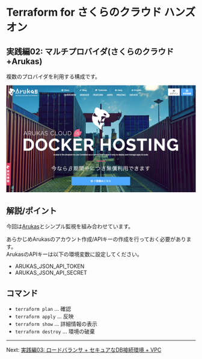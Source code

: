 # Terraform for さくらのクラウド ハンズオン

## 実践編02: マルチプロバイダ(さくらのクラウド+Arukas)

複数のプロバイダを利用する構成です。

![Arukas](../images/arukas.png "arukas")

## 解説/ポイント

今回は[Arukas](https://arukas.io)とシンプル監視を組み合わせています。

あらかじめArukasのアカウント作成/APIキーの作成を行っておく必要があります。  
ArukasのAPIキーは以下の環境変数に設定してください。

   - ARUKAS_JSON_API_TOKEN
   - ARUKAS_JSON_API_SECRET

## コマンド

* `terraform plan` … 確認
* `terraform apply` … 反映
* `terraform show` … 詳細情報の表示
* `terraform destroy` … 環境の破棄

---

Next: [実践編03: ロードバランサ + セキュアなDB接続環境 + VPC](../03_secure)